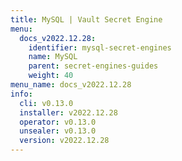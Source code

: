 ```yaml
---
title: MySQL | Vault Secret Engine
menu:
  docs_v2022.12.28:
    identifier: mysql-secret-engines
    name: MySQL
    parent: secret-engines-guides
    weight: 40
menu_name: docs_v2022.12.28
info:
  cli: v0.13.0
  installer: v2022.12.28
  operator: v0.13.0
  unsealer: v0.13.0
  version: v2022.12.28
---
```


